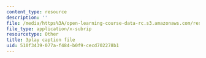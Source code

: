 ```yaml
---
content_type: resource
description: ''
file: /media/https%3A/open-learning-course-data-rc.s3.amazonaws.com/res-18-007-calculus-revisited-multivariable-calculus-fall-2011/510f3439077af484b0f9cecd702278b1_io8kTsSnOdE.srt
file_type: application/x-subrip
resourcetype: Other
title: 3play caption file
uid: 510f3439-077a-f484-b0f9-cecd702278b1
---
```

